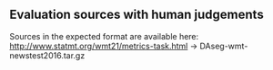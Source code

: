 
## Evaluation sources with human judgements

Sources in the expected format are available here:
http://www.statmt.org/wmt21/metrics-task.html -> DAseg-wmt-newstest2016.tar.gz


